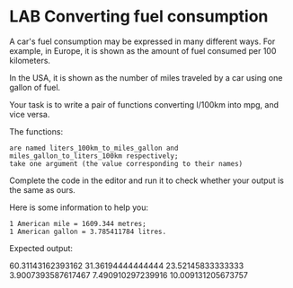 # LAB   Converting fuel consumption

A car's fuel consumption may be expressed in many different ways. For example, in Europe, it is shown as the amount of fuel consumed per 100 kilometers.

In the USA, it is shown as the number of miles traveled by a car using one gallon of fuel.

Your task is to write a pair of functions converting l/100km into mpg, and vice versa.

The functions:

    are named liters_100km_to_miles_gallon and miles_gallon_to_liters_100km respectively;
    take one argument (the value corresponding to their names)

Complete the code in the editor and run it to check whether your output is the same as ours.

Here is some information to help you:

    1 American mile = 1609.344 metres;
    1 American gallon = 3.785411784 litres. 

Expected output:

60.31143162393162
31.36194444444444
23.52145833333333
3.9007393587617467
7.490910297239916
10.009131205673757
